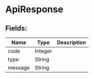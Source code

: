 # ApiResponse





## Fields:

Name | Type | Description
---------- | ---------- | ----------
code | Integer | 
type | String | 
message | String | 
